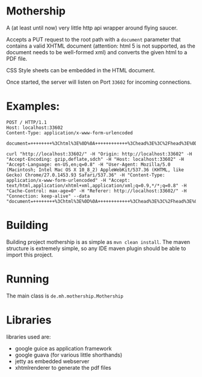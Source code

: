 # Mothership
A (at least until now) very little http api wrapper around flying saucer.

Accepts a PUT request to the root path with a `document` parameter that contains a valid XHTML document (attention:
html 5 is not supported, as the document needs to be well-formed xml) and converts the given html to a PDF file.

CSS Style sheets can be embedded in the HTML document.

Once started, the server will listen on Port `33602` for incoming connections.

# Examples:
 ```
POST / HTTP/1.1
Host: localhost:33602
Content-Type: application/x-www-form-urlencoded

document=++++++++%3Chtml%3E%0D%0A++++++++++++%3Chead%3E%3C%2Fhead%3E%0D%0A++++++++++++%3Cbody%3E%0D%0A++++++++++++++++%3Ch1%3EDemo+HTML+page%3C%2Fh1%3E%0D%0A++++++++++++++++%3Cp%3Eedit+me+to+see+mothership+in+action%3C%2Fp%3E%0D%0A++++++++++++%3C%2Fbody%3E%0D%0A++++++++%3C%2Fhtml%3E%0D%0A++++
 ```

 ```
curl "http://localhost:33602/" -H "Origin: http://localhost:33602" -H "Accept-Encoding: gzip,deflate,sdch" -H "Host: localhost:33602" -H "Accept-Language: en-US,en;q=0.8" -H "User-Agent: Mozilla/5.0 (Macintosh; Intel Mac OS X 10_8_2) AppleWebKit/537.36 (KHTML, like Gecko) Chrome/27.0.1453.93 Safari/537.36" -H "Content-Type: application/x-www-form-urlencoded" -H "Accept: text/html,application/xhtml+xml,application/xml;q=0.9,*/*;q=0.8" -H "Cache-Control: max-age=0" -H "Referer: http://localhost:33602/" -H "Connection: keep-alive" --data "document=++++++++%3Chtml%3E%0D%0A++++++++++++%3Chead%3E%3C%2Fhead%3E%0D%0A++++++++++++%3Cbody%3E%0D%0A++++++++++++++++%3Ch1%3EDemo+HTML+page%3C%2Fh1%3E%0D%0A++++++++++++++++%3Cp%3Eedit+me+to+see+mothership+in+action%3C%2Fp%3E%0D%0A++++++++++++%3C%2Fbody%3E%0D%0A++++++++%3C%2Fhtml%3E%0D%0A++++"
 ```

# Building

Building project mothership is as simple as `mvn clean install`. The maven structure is extremely simple, so any
IDE maven plugin should be able to import this project.

# Running

The main class is `de.mh.mothership.Mothership`


# Libraries

libraries used are:
* google guice as application framework
* google guava (for various little shorthands)
* jetty as embedded webserver
* xhtmlrenderer to generate the pdf files
